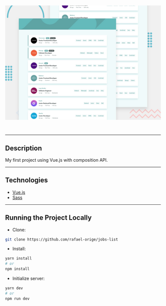 <p align="center">
    <img alt="Photo Album card" src=".github/gitimage.jpg" width="700" />
</p>

<br />

---
## Description

My first project using Vue.js with composition API.

---

## Technologies

- [Vue.js](https://vuejs.org)
- [Sass](https://sass-lang.com/)

---

## Running the Project Locally
- Clone: 
```bash
git clone https://github.com/rafael-orige/jobs-list
```

- Install: 
```bash
yarn install
# or
npm install
```

- Initialize server: 
```bash
yarn dev
# or
npm run dev
```
